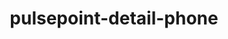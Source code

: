 ---
title: pulsepoint-detail-phone
image: images/slides/pulsepoint-detail-phone.jpg
width: 2500
height: 1406
---